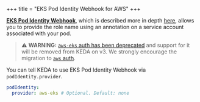 +++
title = "EKS Pod Identity Webhook for AWS"
+++

[**EKS Pod Identity Webhook**](https://github.com/aws/amazon-eks-pod-identity-webhook), which is described more in depth [here](https://aws.amazon.com/blogs/opensource/introducing-fine-grained-iam-roles-service-accounts/), allows you to provide the role name using an annotation on a service account associated with your pod.

> ⚠️ **WARNING:** [`aws-eks` auth has been deprecated](https://github.com/kedacore/keda/discussions/5343) and support for it will be removed from KEDA on v3. We strongly encourage the migration to [`aws` auth](./aws.md).

You can tell KEDA to use EKS Pod Identity Webhook via `podIdentity.provider`.

```yaml
podIdentity:
  provider: aws-eks # Optional. Default: none
```
